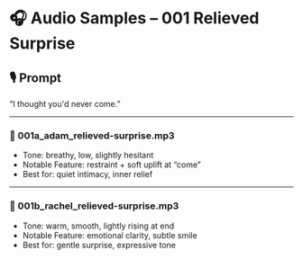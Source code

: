 # 🎧 Audio Samples – 001 Relieved Surprise

## 🎙️ Prompt
“I thought you'd never come.”

---

### 🔹 001a_adam_relieved-surprise.mp3  
- Tone: breathy, low, slightly hesitant  
- Notable Feature: restraint + soft uplift at “come”  
- Best for: quiet intimacy, inner relief  

---

### 🔹 001b_rachel_relieved-surprise.mp3  
- Tone: warm, smooth, lightly rising at end  
- Notable Feature: emotional clarity, subtle smile  
- Best for: gentle surprise, expressive tone
